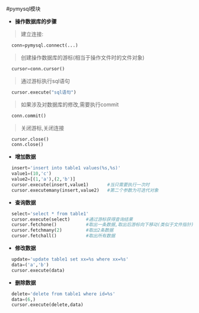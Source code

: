 #pymysql模块
* **操作数据库的步骤**
>建立连接:
```python
  conn=pymysql.connect(...)
```
>创建操作数据库的游标(相当于操作文件时的文件对象)
```python
  cursor=conn.cursor()
```
>通过游标执行sql语句
```python
  cursor.execute("sql语句")
```
>如果涉及对数据库的修改,需要执行commit
```python
  conn.commit()
```
>关闭游标,关闭连接
```python
  cursor.close()
  conn.close()
```
* **增加数据**
```python
  insert='insert into table1 values(%s,%s)'
  value1=(10,'c')
  value2=[(1,'a'),(2,'b')]
  cursor.execute(insert,value1)       #当只需要执行一次时
  cursor.executemany(insert,value2)   #第二个参数为可迭代对象
```
* **查询数据**
```python
  select='select * from table1'
  cursor.execute(select)      #通过游标获得查询结果
  cursor.fetchone()           #取出一条数据,取出后游标向下移动(类似于文件指针)
  cursor.fetchmany(2)         #取出2条数据
  cursor.fetchall()           #取出所有数据
```
* **修改数据**
```python
  update='update table1 set xx=%s where xx=%s'
  data=('a','b')
  cursor.execute(data)
```
* **删除数据**
```python
  delete='delete from table1 where id=%s'
  data=(6,)
  cursor.execute(delete,data)
```
